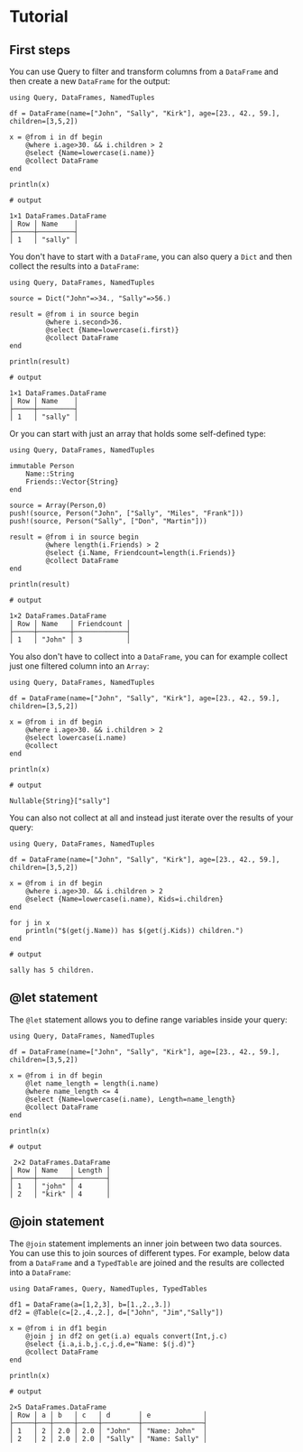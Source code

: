 # Tutorial

## First steps

You can use Query to filter and transform columns from a `DataFrame` and then create a new `DataFrame` for the output:

```jldoctest
using Query, DataFrames, NamedTuples

df = DataFrame(name=["John", "Sally", "Kirk"], age=[23., 42., 59.], children=[3,5,2])

x = @from i in df begin
    @where i.age>30. && i.children > 2
    @select {Name=lowercase(i.name)}
    @collect DataFrame
end

println(x)

# output

1×1 DataFrames.DataFrame
│ Row │ Name    │
├─────┼─────────┤
│ 1   │ "sally" │
```

You don't have to start with a `DataFrame`, you can also query a `Dict` and then collect the results into a `DataFrame`:

```jldoctest
using Query, DataFrames, NamedTuples

source = Dict("John"=>34., "Sally"=>56.)

result = @from i in source begin
         @where i.second>36.
         @select {Name=lowercase(i.first)}
         @collect DataFrame
end

println(result)

# output

1×1 DataFrames.DataFrame
│ Row │ Name    │
├─────┼─────────┤
│ 1   │ "sally" │
```

Or you can start with just an array that holds some self-defined type:

```jldoctest
using Query, DataFrames, NamedTuples

immutable Person
    Name::String
    Friends::Vector{String}
end

source = Array(Person,0)
push!(source, Person("John", ["Sally", "Miles", "Frank"]))
push!(source, Person("Sally", ["Don", "Martin"]))

result = @from i in source begin
         @where length(i.Friends) > 2
         @select {i.Name, Friendcount=length(i.Friends)}
         @collect DataFrame
end

println(result)

# output

1×2 DataFrames.DataFrame
│ Row │ Name   │ Friendcount │
├─────┼────────┼─────────────┤
│ 1   │ "John" │ 3           │
```

You also don't have to collect into a `DataFrame`, you can for example collect just one filtered column into an `Array`:

```jldoctest
using Query, DataFrames, NamedTuples

df = DataFrame(name=["John", "Sally", "Kirk"], age=[23., 42., 59.], children=[3,5,2])

x = @from i in df begin
    @where i.age>30. && i.children > 2
    @select lowercase(i.name)
    @collect
end

println(x)

# output

Nullable{String}["sally"]
```

You can also not collect at all and instead just iterate over the results of your query:

```jldoctest
using Query, DataFrames, NamedTuples

df = DataFrame(name=["John", "Sally", "Kirk"], age=[23., 42., 59.], children=[3,5,2])

x = @from i in df begin
    @where i.age>30. && i.children > 2
    @select {Name=lowercase(i.name), Kids=i.children}
end

for j in x
    println("$(get(j.Name)) has $(get(j.Kids)) children.")
end

# output

sally has 5 children.
```

## @let statement

The `@let` statement allows you to define range variables inside your query:

```jldoctest
using Query, DataFrames, NamedTuples

df = DataFrame(name=["John", "Sally", "Kirk"], age=[23., 42., 59.], children=[3,5,2])

x = @from i in df begin
    @let name_length = length(i.name)
    @where name_length <= 4
    @select {Name=lowercase(i.name), Length=name_length}
    @collect DataFrame
end

println(x)

# output

 2×2 DataFrames.DataFrame
│ Row │ Name   │ Length │
├─────┼────────┼────────┤
│ 1   │ "john" │ 4      │
│ 2   │ "kirk" │ 4      │
```

## @join statement

The `@join` statement implements an inner join between two data sources. You can use this to join sources of different types. For example, below data from a `DataFrame` and a `TypedTable` are joined and the results are collected into a `DataFrame`:

```jldoctest
using DataFrames, Query, NamedTuples, TypedTables

df1 = DataFrame(a=[1,2,3], b=[1.,2.,3.])
df2 = @Table(c=[2.,4.,2.], d=["John", "Jim","Sally"])

x = @from i in df1 begin
    @join j in df2 on get(i.a) equals convert(Int,j.c)
    @select {i.a,i.b,j.c,j.d,e="Name: $(j.d)"}
    @collect DataFrame
end

println(x)

# output

2×5 DataFrames.DataFrame
│ Row │ a │ b   │ c   │ d       │ e             │
├─────┼───┼─────┼─────┼─────────┼───────────────┤
│ 1   │ 2 │ 2.0 │ 2.0 │ "John"  │ "Name: John"  │
│ 2   │ 2 │ 2.0 │ 2.0 │ "Sally" │ "Name: Sally" │
```
